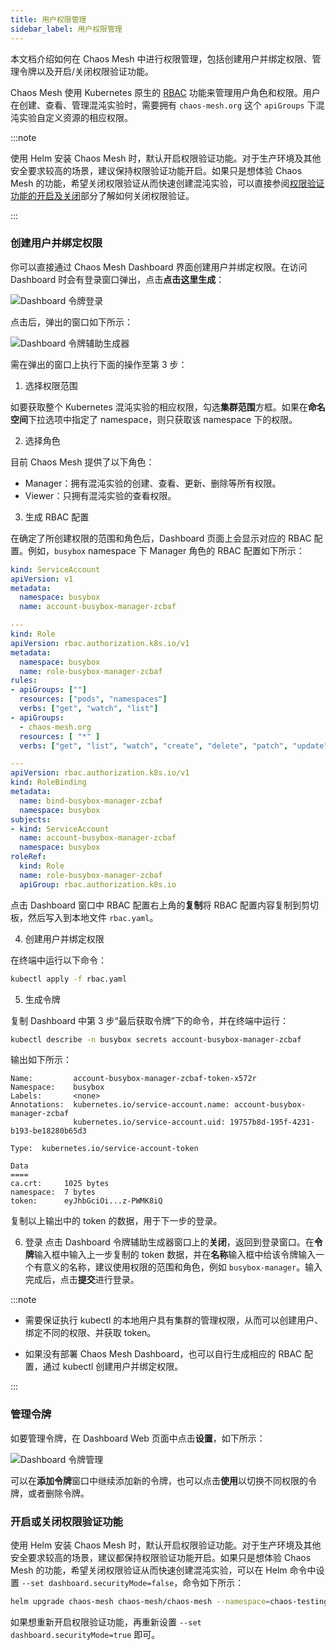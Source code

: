 ```yaml
---
title: 用户权限管理
sidebar_label: 用户权限管理
---
```


本文档介绍如何在 Chaos Mesh 中进行权限管理，包括创建用户并绑定权限、管理令牌以及开启/关闭权限验证功能。

Chaos Mesh 使用 Kubernetes 原生的 [RBAC](https://kubernetes.io/zh/docs/reference/access-authn-authz/rbac/) 功能来管理用户角色和权限。用户在创建、查看、管理混沌实验时，需要拥有 `chaos-mesh.org` 这个 `apiGroups` 下混沌实验自定义资源的相应权限。

:::note

使用 Helm 安装 Chaos Mesh 时，默认开启权限验证功能。对于生产环境及其他安全要求较高的场景，建议保持权限验证功能开启。如果只是想体验 Chaos Mesh 的功能，希望关闭权限验证从而快速创建混沌实验，可以直接参阅[权限验证功能的开启及关闭](#开启或关闭权限验证功能)部分了解如何关闭权限验证。

:::

### 创建用户并绑定权限

你可以直接通过 Chaos Mesh Dashboard 界面创建用户并绑定权限。在访问 Dashboard 时会有登录窗口弹出，点击**点击这里生成**：

![Dashboard 令牌登录](img/dashboard_login.png)

点击后，弹出的窗口如下所示：

![Dashboard 令牌辅助生成器](img/token_helper.png)

需在弹出的窗口上执行下面的操作至第 3 步：

1. 选择权限范围

  如要获取整个 Kubernetes 混沌实验的相应权限，勾选**集群范围**方框。如果在**命名空间**下拉选项中指定了 namespace，则只获取该 namespace 下的权限。

2. 选择角色

  目前 Chaos Mesh 提供了以下角色：
  - Manager：拥有混沌实验的创建、查看、更新、删除等所有权限。
  - Viewer：只拥有混沌实验的查看权限。

3. 生成 RBAC 配置

  在确定了所创建权限的范围和角色后，Dashboard 页面上会显示对应的 RBAC 配置。例如，`busybox` namespace 下 Manager 角色的 RBAC 配置如下所示：

  ```yaml
  kind: ServiceAccount
  apiVersion: v1
  metadata:
    namespace: busybox
    name: account-busybox-manager-zcbaf

  ---
  kind: Role
  apiVersion: rbac.authorization.k8s.io/v1
  metadata:
    namespace: busybox
    name: role-busybox-manager-zcbaf
  rules:
  - apiGroups: [""]
    resources: ["pods", "namespaces"]
    verbs: ["get", "watch", "list"]
  - apiGroups:
    - chaos-mesh.org
    resources: [ "*" ]
    verbs: ["get", "list", "watch", "create", "delete", "patch", "update"]

  ---
  apiVersion: rbac.authorization.k8s.io/v1
  kind: RoleBinding
  metadata:
    name: bind-busybox-manager-zcbaf
    namespace: busybox
  subjects:
  - kind: ServiceAccount
    name: account-busybox-manager-zcbaf
    namespace: busybox
  roleRef:
    kind: Role
    name: role-busybox-manager-zcbaf
    apiGroup: rbac.authorization.k8s.io
  ```

  点击 Dashboard 窗口中 RBAC 配置右上角的**复制**将 RBAC 配置内容复制到剪切板，然后写入到本地文件 `rbac.yaml`。

4. 创建用户并绑定权限

  在终端中运行以下命令：

  ```bash
  kubectl apply -f rbac.yaml
  ```

5. 生成令牌

  复制 Dashboard 中第 3 步“最后获取令牌”下的命令，并在终端中运行：

  ```bash
  kubectl describe -n busybox secrets account-busybox-manager-zcbaf
  ```

  输出如下所示：

  ```log
  Name:         account-busybox-manager-zcbaf-token-x572r
  Namespace:    busybox
  Labels:       <none>
  Annotations:  kubernetes.io/service-account.name: account-busybox-manager-zcbaf
                kubernetes.io/service-account.uid: 19757b8d-195f-4231-b193-be18280b65d3

  Type:  kubernetes.io/service-account-token

  Data
  ====
  ca.crt:     1025 bytes
  namespace:  7 bytes
  token:      eyJhbGciOi...z-PWMK8iQ
  ```

  复制以上输出中的 token 的数据，用于下一步的登录。

6. 登录
  点击 Dashboard 令牌辅助生成器窗口上的**关闭**，返回到登录窗口。在**令牌**输入框中输入上一步复制的 token 数据，并在**名称**输入框中给该令牌输入一个有意义的名称，建议使用权限的范围和角色，例如 `busybox-manager`。输入完成后，点击**提交**进行登录。

:::note

- 需要保证执行 kubectl 的本地用户具有集群的管理权限，从而可以创建用户、绑定不同的权限、并获取 token。

- 如果没有部署 Chaos Mesh Dashboard，也可以自行生成相应的 RBAC 配置，通过 kubectl 创建用户并绑定权限。

:::

### 管理令牌

如要管理令牌，在 Dashboard Web 页面中点击**设置**，如下所示：

![Dashboard 令牌管理](img/token_manager.png)

可以在**添加令牌**窗口中继续添加新的令牌，也可以点击**使用**以切换不同权限的令牌，或者删除令牌。


### 开启或关闭权限验证功能

使用 Helm 安装 Chaos Mesh 时，默认开启权限验证功能。对于生产环境及其他安全要求较高的场景，建议都保持权限验证功能开启。如果只是想体验 Chaos Mesh 的功能，希望关闭权限验证从而快速创建混沌实验，可以在 Helm 命令中设置 `--set dashboard.securityMode=false`，命令如下所示：

```bash
helm upgrade chaos-mesh chaos-mesh/chaos-mesh --namespace=chaos-testing --set dashboard.securityMode=false
```

如果想重新开启权限验证功能，再重新设置 `--set dashboard.securityMode=true` 即可。
